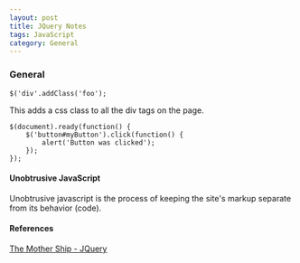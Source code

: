 ```yaml
---
layout: post
title: JQuery Notes
tags: JavaScript
category: General
---
```

### General ###

~~~
$('div'.addClass('foo');
~~~

This adds a css class to all the div tags on the page.  

~~~
$(document).ready(function() {
	$('button#myButton').click(function() {
		alert('Button was clicked');
	});
});  
~~~

#### Unobtrusive JavaScript ####

Unobtrusive javascript is the process of keeping the site's markup separate from its behavior (code).  

#### References ####

[The Mother Ship - JQuery](http://jquery.com/)  
